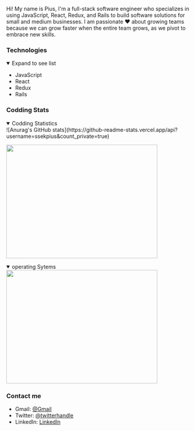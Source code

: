 Hi! My name is Pius, I'm a full-stack software engineer who specializes in using JavaScript, React, Redux, and Rails to build software solutions for small and medium businesses. I am passionate ❤️ about growing teams because we can grow faster when the entire team grows, as we pivot to embrace new skills. 

### Technologies
<details open>
<summary>Expand to see list</summary>
<ul>
  <li>JavaScript</li>
  <li>React</li>
  <li>Redux</li>
  <li>Rails</li>
</ul>
</details>

### Codding Stats
<details open>
<summary>Codding Statistics</summary>
  ![Anurag's GitHub stats](https://github-readme-stats.vercel.app/api?username=ssekpius&count_private=true)
  
  <a href="https://wakatime.com"><img src="https://wakatime.com/share/@0f5afda0-c4e0-4fcf-b8d7-43bb6ea76694/918287e9-0da1-4d58-a379-3628492dfe12.png" width="400" height="300" /></a>
</details>

<details open>
<summary>operating Sytems</summary>
  <a href="#"><img src="https://wakatime.com/share/@0f5afda0-c4e0-4fcf-b8d7-43bb6ea76694/c2af4fc0-4e2d-45c0-866d-1f8e3f83109a.png" width="400" height="300" /></a></a>
</details>

### Contact me
- Gmail: [@Gmail](ssekweyamapius@gmail.com)
- Twitter: [@twitterhandle](https://twitter.com/SSEK_PIUS)
- LinkedIn: [LinkedIn](https://www.linkedin.com/in/piusssekweyama/)

<!---
SSEKPIUS/SSEKPIUS is a ✨ special ✨ repository because its `README.md` (this file) appears on your GitHub profile.
You can click the Preview link to take a look at your changes.
--->
